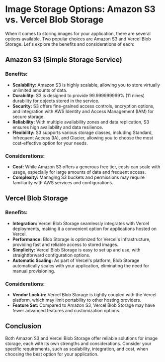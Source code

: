 # Image Storage Options: Amazon S3 vs. Vercel Blob Storage

When it comes to storing images for your application, there are several options available. Two popular choices are Amazon S3 and Vercel Blob Storage. Let's explore the benefits and considerations of each:

## Amazon S3 (Simple Storage Service)

### Benefits:
- **Scalability:** Amazon S3 is highly scalable, allowing you to store virtually unlimited amounts of data.
- **Durability:** S3 is designed to provide 99.999999999% (11 nines) durability for objects stored in the service.
- **Security:** S3 offers fine-grained access controls, encryption options, and integration with AWS Identity and Access Management (IAM) for secure storage.
- **Reliability:** With multiple availability zones and data replication, S3 ensures high availability and data resilience.
- **Flexibility:** S3 supports various storage classes, including Standard, Infrequent Access (IA), and Glacier, allowing you to choose the most cost-effective option for your needs.

### Considerations:
- **Cost:** While Amazon S3 offers a generous free tier, costs can scale with usage, especially for large amounts of data and frequent access.
- **Complexity:** Managing S3 buckets and permissions may require familiarity with AWS services and configurations.

## Vercel Blob Storage

### Benefits:
- **Integration:** Vercel Blob Storage seamlessly integrates with Vercel deployments, making it a convenient option for applications hosted on Vercel.
- **Performance:** Blob Storage is optimized for Vercel's infrastructure, providing fast and reliable access to stored images.
- **Simplicity:** Vercel Blob Storage is easy to set up and use, with straightforward configuration options.
- **Automatic Scaling:** As part of Vercel's platform, Blob Storage automatically scales with your application, eliminating the need for manual provisioning.

### Considerations:
- **Vendor Lock-in:** Vercel Blob Storage is tightly coupled with the Vercel platform, which may limit portability to other hosting providers.
- **Feature Set:** Compared to Amazon S3, Vercel Blob Storage may have fewer advanced features and customization options.

## Conclusion

Both Amazon S3 and Vercel Blob Storage offer reliable solutions for image storage, each with its own strengths and considerations. Consider your specific requirements, such as scalability, integration, and cost, when choosing the best option for your application.

